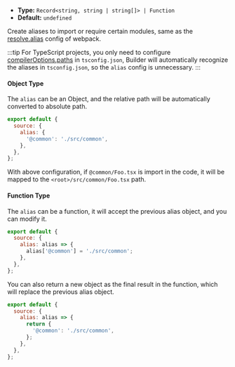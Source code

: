 - **Type:** `Record<string, string | string[]> | Function`
- **Default:** `undefined`

Create aliases to import or require certain modules, same as the [resolve.alias](https://webpack.js.org/configuration/resolve/#resolvealias) config of webpack.

:::tip
For TypeScript projects, you only need to configure [compilerOptions.paths](https://www.typescriptlang.org/tsconfig#paths) in `tsconfig.json`, Builder will automatically recognize the aliases in `tsconfig.json`, so the `alias` config is unnecessary.
:::

#### Object Type

The `alias` can be an Object, and the relative path will be automatically converted to absolute path.

```js
export default {
  source: {
    alias: {
      '@common': './src/common',
    },
  },
};
```

With above configuration, if `@common/Foo.tsx` is import in the code, it will be mapped to the `<root>/src/common/Foo.tsx` path.

#### Function Type

The `alias` can be a function, it will accept the previous alias object, and you can modify it.

```js
export default {
  source: {
    alias: alias => {
      alias['@common'] = './src/common';
    },
  },
};
```

You can also return a new object as the final result in the function, which will replace the previous alias object.

```js
export default {
  source: {
    alias: alias => {
      return {
        '@common': './src/common',
      };
    },
  },
};
```
